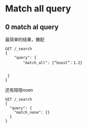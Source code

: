 # Match all query

## 0 match al query

最简单的结果，撇配

```
GET /_search
{
    "query": {
        "match_all": {“boost”：1.2}
   

 }
}
```

还有陪陪noen



```
GET /_search
{
  "query": {
    "match_none": {}
  }
}
```


